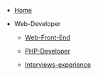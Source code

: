 - [Home](sections/fed/)

- Web-Developer

	- [Web-Front-End](sections/fed/)

	- [PHP-Developer](sections/php/)

	- [Interviews-experience](sections/interviews/)